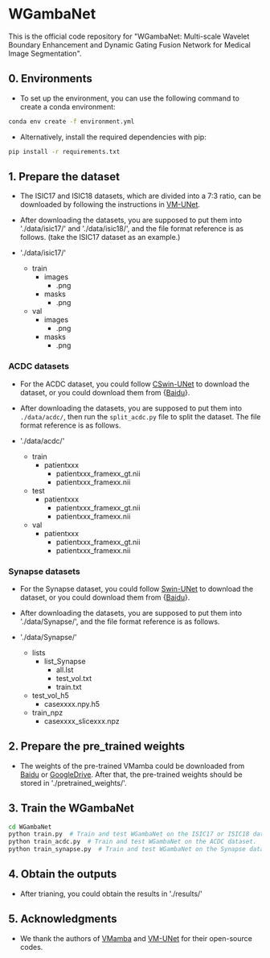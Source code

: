 # WGambaNet
This is the official code repository for "WGambaNet: Multi-scale Wavelet Boundary Enhancement and Dynamic Gating Fusion Network for Medical Image Segmentation".
## 0. Environments
- To set up the environment, you can use the following command to create a conda environment:
```bash
conda env create -f environment.yml
```
- Alternatively, install the required dependencies with pip:
```bash
pip install -r requirements.txt
```
## 1. Prepare the dataset
- The ISIC17 and ISIC18 datasets, which are divided into a 7:3 ratio, can be downloaded by following the instructions in [VM-UNet](https://github.com/JCruan519/VM-UNet).

- After downloading the datasets, you are supposed to put them into './data/isic17/' and './data/isic18/', and the file format reference is as follows. (take the ISIC17 dataset as an example.)

- './data/isic17/'
  - train
    - images
      - .png
    - masks
      - .png
  - val
    - images
      - .png
    - masks
      - .png
    
### ACDC datasets
- For the ACDC dataset, you could follow [CSwin-UNet](https://github.com/eatbeanss/CSWin-UNet) to download the dataset, or you could download them from {[Baidu](https://pan.baidu.com/s/1CYogWveMjiqnjEekW_huWA?pwd=trv9 )}.

- After downloading the datasets, you are supposed to put them into `./data/acdc/`, then run the `split_acdc.py` file to split the dataset. The file format reference is as follows.

- './data/acdc/'
  - train
    - patientxxx
      - patientxxx_framexx_gt.nii
      - patientxxx_framexx.nii
  - test
    - patientxxx
      - patientxxx_framexx_gt.nii
      - patientxxx_framexx.nii
  - val
    - patientxxx
      - patientxxx_framexx_gt.nii
      - patientxxx_framexx.nii
      
### Synapse datasets
- For the Synapse dataset, you could follow [Swin-UNet](https://github.com/HuCaoFighting/Swin-Unet) to download the dataset, or you could download them from {[Baidu](https://pan.baidu.com/s/1JCXBfRL9y1cjfJUKtbEhiQ?pwd=9jti)}.

- After downloading the datasets, you are supposed to put them into './data/Synapse/', and the file format reference is as follows.

- './data/Synapse/'
  - lists
    - list_Synapse
      - all.lst
      - test_vol.txt
      - train.txt
  - test_vol_h5
    - casexxxx.npy.h5
  - train_npz
    - casexxxx_slicexxx.npz

## 2. Prepare the pre_trained weights

- The weights of the pre-trained VMamba could be downloaded from [Baidu](https://pan.baidu.com/s/1ci_YvPPEiUT2bIIK5x8Igw?pwd=wnyy) or [GoogleDrive](https://drive.google.com/drive/folders/1ZJjc7sdyd-6KfI7c8R6rDN8bcTz3QkCx?usp=sharing). After that, the pre-trained weights should be stored in './pretrained_weights/'.

## 3. Train the WGambaNet
```bash
cd WGambaNet
python train.py  # Train and test WGambaNet on the ISIC17 or ISIC18 dataset.
python train_acdc.py  # Train and test WGambaNet on the ACDC dataset.
python train_synapse.py  # Train and test WGambaNet on the Synapse dataset.
```

## 4. Obtain the outputs
- After trianing, you could obtain the results in './results/'

## 5. Acknowledgments

- We thank the authors of [VMamba](https://github.com/MzeroMiko/VMamba) and [VM-UNet](https://github.com/JCruan519/VM-UNet) for their open-source codes.